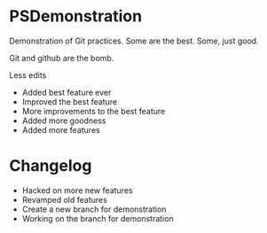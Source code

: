 PSDemonstration
===============

Demonstration of Git practices.  Some are the best.  Some, just good.

Git and github are the bomb.

Less edits

- Added best feature ever
- Improved the best feature
- More improvements to the best feature
- Added more goodness
- Added more features

Changelog
=========
- Hacked on more new features
- Revamped old features
- Create a new branch for demonstration
- Working on the branch for demonstration
